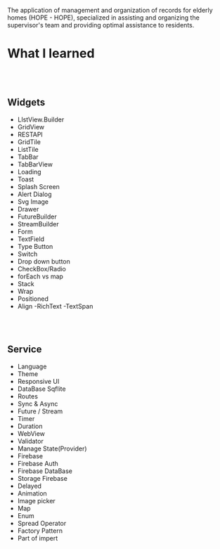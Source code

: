 The application of management and organization of records for elderly homes (HOPE - HOPE), specialized in assisting and organizing the supervisor's team and providing optimal assistance to residents.
# What I learned
</br>
</br>

## Widgets
- LIstView.Builder
- GridView
- RESTAPI
- GridTile
- ListTile
- TabBar
- TabBarView
- Loading
- Toast
- Splash Screen
- Alert Dialog
- Svg Image
- Drawer
- FutureBuilder
- StreamBuilder
- Form
- TextField
- Type Button
- Switch
- Drop down button
- CheckBox/Radio
- forEach vs map
- Stack
- Wrap
- Positioned
- Align
-RichText
-TextSpan
</br>
</br>

## Service
- Language
- Theme
- Responsive UI
- DataBase Sqflite
- Routes
- Sync & Async
- Future / Stream
- Timer
- Duration
- WebView
- Validator
- Manage State(Provider)
- Firebase
- Firebase Auth
- Firebase DataBase
- Storage Firebase
- Delayed
- Animation
- Image picker
- Map
- Enum
- Spread Operator
- Factory Pattern
- Part of impert
